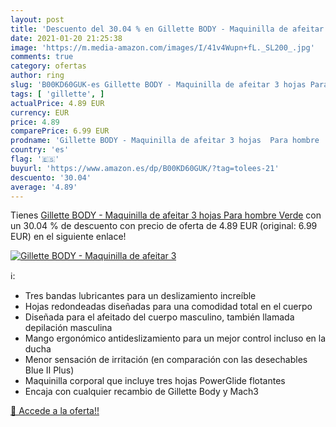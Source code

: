 ```yaml
---
layout: post
title: 'Descuento del 30.04 % en Gillette BODY - Maquinilla de afeitar 3 '
date: 2021-01-20 21:25:38
image: 'https://m.media-amazon.com/images/I/41v4Wupn+fL._SL200_.jpg'
comments: true
category: ofertas
author: ring
slug: 'B00KD60GUK-es Gillette BODY - Maquinilla de afeitar 3 hojas Para hombre...'
tags: [ 'gillette', ]
actualPrice: 4.89 EUR
currency: EUR
price: 4.89
comparePrice: 6.99 EUR
prodname: 'Gillette BODY - Maquinilla de afeitar 3 hojas  Para hombre  Verde'
country: 'es'
flag: '🇪🇸'
buyurl: 'https://www.amazon.es/dp/B00KD60GUK/?tag=tolees-21'
descuento: '30.04'
average: '4.89'
---
```


Tienes [Gillette BODY - Maquinilla de afeitar 3 hojas  Para hombre  Verde](https://www.amazon.es/dp/B00KD60GUK/?tag=tolees-21) con un 30.04 % de descuento con precio de oferta de 4.89 EUR (original: 6.99 EUR) en el siguiente enlace!

[![Gillette BODY - Maquinilla de afeitar 3 ](https://m.media-amazon.com/images/I/41v4Wupn+fL._SL200_.jpg)](https://www.amazon.es/dp/B00KD60GUK/?tag=tolees-21)

ℹ️:

- Tres bandas lubricantes para un deslizamiento increíble
- Hojas redondeadas diseñadas para una comodidad total en el cuerpo
- Diseñada para el afeitado del cuerpo masculino, también llamada depilación masculina
- Mango ergonómico antideslizamiento para un mejor control incluso en la ducha
- Menor sensación de irritación (en comparación con las desechables Blue II Plus)
- Maquinilla corporal que incluye tres hojas PowerGlide flotantes
- Encaja con cualquier recambio de Gillette Body y Mach3

[🛒 Accede a la oferta!!](https://www.amazon.es/dp/B00KD60GUK/?tag=tolees-21)
